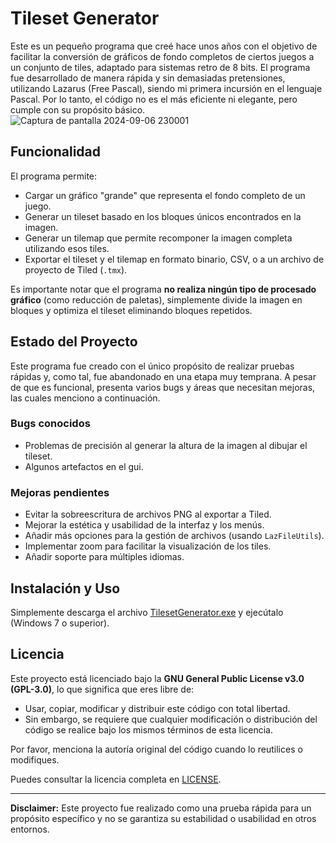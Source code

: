# Tileset Generator

Este es un pequeño programa que creé hace unos años con el objetivo de facilitar la conversión de gráficos de fondo completos de ciertos juegos a un conjunto de tiles, adaptado para sistemas retro de 8 bits. El programa fue desarrollado de manera rápida y sin demasiadas pretensiones, utilizando Lazarus (Free Pascal), siendo mi primera incursión en el lenguaje Pascal. Por lo tanto, el código no es el más eficiente ni elegante, pero cumple con su propósito básico.
![Captura de pantalla 2024-09-06 230001](https://github.com/user-attachments/assets/06a7289f-31a3-4082-a9c2-84f7e3e8867f)

## Funcionalidad

El programa permite:

- Cargar un gráfico "grande" que representa el fondo completo de un juego.
- Generar un tileset basado en los bloques únicos encontrados en la imagen.
- Generar un tilemap que permite recomponer la imagen completa utilizando esos tiles.
- Exportar el tileset y el tilemap en formato binario, CSV, o a un archivo de proyecto de Tiled (`.tmx`).
  
Es importante notar que el programa **no realiza ningún tipo de procesado gráfico** (como reducción de paletas), simplemente divide la imagen en bloques y optimiza el tileset eliminando bloques repetidos.

## Estado del Proyecto

Este programa fue creado con el único propósito de realizar pruebas rápidas y, como tal, fue abandonado en una etapa muy temprana. A pesar de que es funcional, presenta varios bugs y áreas que necesitan mejoras, las cuales menciono a continuación.

### Bugs conocidos

- Problemas de precisión al generar la altura de la imagen al dibujar el tileset.
- Algunos artefactos en el gui.

### Mejoras pendientes

- Evitar la sobreescritura de archivos PNG al exportar a Tiled.
- Mejorar la estética y usabilidad de la interfaz y los menús.
- Añadir más opciones para la gestión de archivos (usando `LazFileUtils`).
- Implementar zoom para facilitar la visualización de los tiles.
- Añadir soporte para múltiples idiomas.

## Instalación y Uso

Simplemente descarga el archivo [TilesetGenerator.exe](https://github.com/marcoslm/TilesetGenerator/raw/master/TilesetGenerator.exe) y ejecútalo (Windows 7 o superior).

## Licencia

Este proyecto está licenciado bajo la **GNU General Public License v3.0 (GPL-3.0)**, lo que significa que eres libre de:

- Usar, copiar, modificar y distribuir este código con total libertad.
- Sin embargo, se requiere que cualquier modificación o distribución del código se realice bajo los mismos términos de esta licencia.

Por favor, menciona la autoría original del código cuando lo reutilices o modifiques.

Puedes consultar la licencia completa en [LICENSE](https://www.gnu.org/licenses/gpl-3.0.html).

---

**Disclaimer:** Este proyecto fue realizado como una prueba rápida para un propósito específico y no se garantiza su estabilidad o usabilidad en otros entornos.
